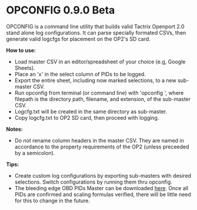 # OPCONFIG 0.9.0 Beta
OPCONFIG is a command line utility that builds valid Tactrix Openport 2.0 stand alone log configurations. It can parse specially formated CSVs, then generate valid logcfgs for placement on the OP2's SD card. 

**How to use:**
* Load master CSV in an editor/spreadsheet of your choice (e.g, Google Sheets).
* Place an 'x' in the select column of PIDs to be logged.
* Export the entire sheet, including now marked selections, to a new sub-master CSV.
* Run opconfig from terminal (or command line) with 'opconfig <filepath>', where filepath is the directory path, filename, and extension, of the sub-master CSV.
* Logcfg.txt will be created in the same directory as sub-master.
* Copy logcfg.txt to OP2 SD card, then proceed with logging.

**Notes:**
* Do not rename column headers in the master CSV. They are named in accordance to the property requirements of the OP2 (unless preceeded by a semicolon).

**Tips:**
* Create custom log configurations by exporting sub-masters with desired selections. Switch configurations by running them thru opconfig.
* The bleeding edge OBD PIDs Master can be downloaded [here](https://docs.google.com/spreadsheets/d/1ch2tyRrUQ67ai9sxeU1pBr5s8Qz32EOzjVaoeCC4ZqE/edit?usp=sharing). Once all PIDs are confirmed and scaling formulas verified, there will be little need for this to change in the future.



